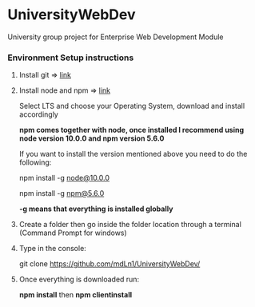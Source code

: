 # UniversityWebDev
University group project for Enterprise Web Development Module

### Environment Setup instructions

1. Install git => [link](https://git-scm.com/book/en/v2/Getting-Started-Installing-Git)

2. Install node and  npm => [link](https://nodejs.org/en/download/)

   Select LTS and choose your Operating System, download and install accordingly

   **npm comes together with node, once installed I recommend using node version 10.0.0 and npm version 5.6.0**
   
   If you want to install the version mentioned above you need to do the following:
   
   npm install -g node@10.0.0
   
   npm install -g npm@5.6.0
   
   **-g means that everything is installed globally**
   
3. Create a folder then go inside the folder location through a terminal (Command Prompt for windows)

4. Type in the console: 

   git clone https://github.com/mdLn1/UniversityWebDev/
   
5. Once everything is downloaded run:

   **npm install** then **npm clientinstall**
   
   

